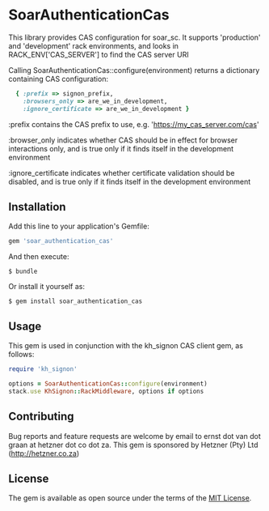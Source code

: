 # SoarAuthenticationCas

This library provides CAS configuration for soar_sc. It supports 'production' and 'development' rack environments, and looks in RACK_ENV['CAS_SERVER'] to find the CAS server URI

Calling SoarAuthenticationCas::configure(environment) returns a dictionary containing CAS configuration:

```ruby
  { :prefix => signon_prefix,
    :browsers_only => are_we_in_development,
    :ignore_certificate => are_we_in_development }
```

:prefix contains the CAS prefix to use, e.g. 'https://my_cas_server.com/cas'

:browser_only indicates whether CAS should be in effect for browser interactions only, and is true only if it finds itself in the development environment

:ignore_certificate indicates whether certificate validation should be disabled, and is true only if it finds itself in the development environment

## Installation

Add this line to your application's Gemfile:

```ruby
gem 'soar_authentication_cas'
```

And then execute:

    $ bundle

Or install it yourself as:

    $ gem install soar_authentication_cas

## Usage

This gem is used in conjunction with the kh_signon CAS client gem, as follows:

```ruby
require 'kh_signon'

options = SoarAuthenticationCas::configure(environment)
stack.use KhSignon::RackMiddleware, options if options
```

## Contributing

Bug reports and feature requests are welcome by email to ernst dot van dot graan at hetzner dot co dot za. This gem is sponsored by Hetzner (Pty) Ltd (http://hetzner.co.za)

## License

The gem is available as open source under the terms of the [MIT License](http://opensource.org/licenses/MIT).

